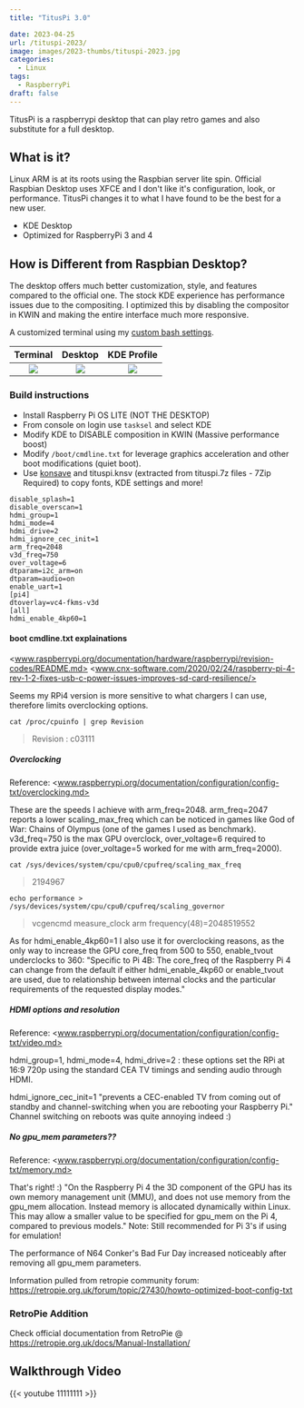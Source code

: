 ```yaml
---
title: "TitusPi 3.0"

date: 2023-04-25
url: /tituspi-2023/
image: images/2023-thumbs/tituspi-2023.jpg
categories:
  - Linux
tags:
  - RaspberryPi
draft: false
---
```

TitusPi is a raspberrypi desktop that can play retro games and also substitute for a full desktop.
<!--more-->

## What is it?

Linux ARM is at its roots using the Raspbian server lite spin. Official Raspbian Desktop uses XFCE and I don't like it's configuration, look, or performance. TitusPi changes it to what I have found to be the best for a new user.

- KDE Desktop
- Optimized for RaspberryPi 3 and 4
  
## How is Different from Raspbian Desktop?

The desktop offers much better customization, style, and features compared to the official one. The stock KDE experience has performance issues due to the compositing. I optimized this by disabling the compositor in KWIN and making the entire interface much more responsive. 

A customized terminal using my [custom bash settings](https://github.com/ChrisTitusTech/mybash).

| Terminal      | Desktop       | KDE Profile   |
|:-------------:|:-------------:|:-------------:|
|![](/images/2023/tituspi/terminal.png)|![](/images/2023/tituspi/desktop.png)|![](/images/2023/tituspi/konsave.png)|

### Build instructions

- Install Raspberry Pi OS LITE (NOT THE DESKTOP)
- From console on login use `tasksel` and select KDE
- Modify KDE to DISABLE composition in KWIN (Massive performance boost)
- Modify `/boot/cmdline.txt` for leverage graphics acceleration and other boot modifications (quiet boot). 
- Use [konsave](https://github.com/Prayag2/konsave) and tituspi.knsv (extracted from tituspi.7z files - 7Zip Required) to copy fonts, KDE settings and more!

```
disable_splash=1
disable_overscan=1
hdmi_group=1
hdmi_mode=4
hdmi_drive=2
hdmi_ignore_cec_init=1
arm_freq=2048
v3d_freq=750
over_voltage=6
dtparam=i2c_arm=on
dtparam=audio=on
enable_uart=1
[pi4]
dtoverlay=vc4-fkms-v3d
[all]
hdmi_enable_4kp60=1
```


#### boot cmdline.txt explainations

<www.raspberrypi.org/documentation/hardware/raspberrypi/revision-codes/README.md>
<www.cnx-software.com/2020/02/24/raspberry-pi-4-rev-1-2-fixes-usb-c-power-issues-improves-sd-card-resilience/>

Seems my RPi4 version is more sensitive to what chargers I can use, therefore limits overclocking options.

```
cat /proc/cpuinfo | grep Revision
```

> Revision : c03111

##### Overclocking

Reference: <www.raspberrypi.org/documentation/configuration/config-txt/overclocking.md>

These are the speeds I achieve with arm_freq=2048. arm_freq=2047 reports a lower scaling_max_freq which can be noticed in games like God of War: Chains of Olympus (one of the games I used as benchmark). v3d_freq=750 is the max GPU overclock, over_voltage=6 required to provide extra juice (over_voltage=5 worked for me with arm_freq=2000).

```
cat /sys/devices/system/cpu/cpu0/cpufreq/scaling_max_freq
```

> 2194967

```
echo performance > /sys/devices/system/cpu/cpu0/cpufreq/scaling_governor
```

> vcgencmd measure_clock arm
> frequency(48)=2048519552

As for hdmi_enable_4kp60=1 I also use it for overclocking reasons, as the only way to increase the GPU core_freq from 500 to 550, enable_tvout underclocks to 360:
"Specific to Pi 4B: The core_freq of the Raspberry Pi 4 can change from the default if either hdmi_enable_4kp60 or enable_tvout are used, due to relationship between internal clocks and the particular requirements of the requested display modes."

##### HDMI options and resolution

Reference: <www.raspberrypi.org/documentation/configuration/config-txt/video.md>

hdmi_group=1, hdmi_mode=4, hdmi_drive=2 : these options set the RPi at 16:9 720p using the standard CEA TV timings and sending audio through HDMI.

hdmi_ignore_cec_init=1 "prevents a CEC-enabled TV from coming out of standby and channel-switching when you are rebooting your Raspberry Pi."
Channel switching on reboots was quite annoying indeed :)

##### No gpu_mem parameters??

Reference: <www.raspberrypi.org/documentation/configuration/config-txt/memory.md>

That's right! :) "On the Raspberry Pi 4 the 3D component of the GPU has its own memory management unit (MMU), and does not use memory from the gpu_mem allocation. Instead memory is allocated dynamically within Linux. This may allow a smaller value to be specified for gpu_mem on the Pi 4, compared to previous models." Note: Still recommended for Pi 3's if using for emulation!

The performance of N64 Conker's Bad Fur Day increased noticeably after removing all gpu_mem parameters.

Information pulled from retropie community forum: <https://retropie.org.uk/forum/topic/27430/howto-optimized-boot-config-txt>

### RetroPie Addition

Check official documentation from RetroPie @ <https://retropie.org.uk/docs/Manual-Installation/>

## Walkthrough Video

{{< youtube 11111111 >}}
